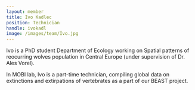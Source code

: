 ```yaml
---
layout: member
title: Ivo Kadlec
position: Technician
handle: ivokadl
image: /images/team/Ivo.jpg
---
```


Ivo is a PhD student Department of Ecology working on Spatial patterns of reocurring wolves population in Central Europe (under supervision of Dr. Ales Vorel). 

In MOBI lab, Ivo is a part-time technician, compiling global data on extinctions and extirpations of vertebrates as a part of our BEAST project.
